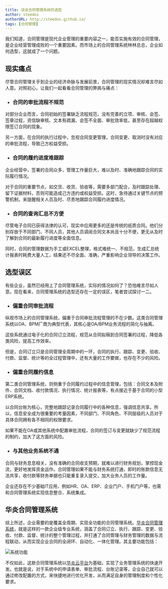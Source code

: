 ```yaml
---
title: 谈谈合同管理系统的选型
author: steedos
authorURL: http://steedos.github.io/
tags: [合同管理]
---
```


我们知道，合同管理是现代企业管理的重要内容之一，能否实施有效的合同管理，是企业经营管理成败的一个重要因素。而市场上的合同管理系统林林总总，企业如何选型，这就成了一个问题。

<!--truncate-->

## 现实痛点

尽管合同管理关乎到企业的经济命脉与发展前景，合同管理的现实情况却难言尽如人意。对照初心，让我们一起看看合同管理的弊病与痛点：

 - ### 合同的审批流程不规范

对部分企业而言，合同初始的签署缺乏流程规范，没有完善的立项、审核、会签、签章过程，资信缺审核、文本有疏漏、会签不全面、审批效率低，甚至存在超越权限签订合同的现象。

另一方面，在合同的执行过程中，忽视合同变更管理，合同变更、取消时没有对应的审批流程，导致己方权益受损。

 - ###  合同的履约进度难跟踪

企业经营中，签署的合同众多，管理工作量巨大，难以及时、准确地跟踪合同的实际履行情况。

对于合同的重要节点，如交货、收货、验收等，需要多部门配合，及时跟踪处理、留下证据材料，否则可能造成己方违约或权益受损。这时，急待通过关键节点的预警机制，来提醒相关人员及时、尽责地跟踪合同履约进度情况。

 - ###  合同的查询汇总不方便

尽管电子合同已获得法律的认可，现实中应用更多的还是传统的纸质合同。他们分别存放于不同部门、不同人员，其他人员调阅合同文本尚且十分不便，更无从及时了解到合同的最新履行进度等全面信息。

同时，合同的管理数据为手工或EXCEL整理，格式难统一、不规范，生成汇总统计报表时耗费大量人工，结果还不尽全面、准确，严重影响企业领导的决策工作。


## 选型误区

有些企业，虽然已经用上了合同管理系统，实际的情况如何了？恐怕难言尽如人意。现在看来，合同管理系统的选型还存在一定的误区，笔者尝试探讨一二。

 - ###  偏重合同审批流程

纵观市场上的合同管理系统，偏重于合同审批流程管理的不在少数。这类合同管理系统以OA、BPM厂商为典型代表，其核心是OA/BPM业务流程的简化与抽离。

这些系统通过电子化的合同订立流程，规范从合同拟稿到合同签署的过程，降低各类风险，提高工作效率。

但是，合同订立只是合同管理全周期中的一环，合同的执行、跟踪、变更、验收、付款、监督、统计等的全过程管理中，还有大量的工作要做，也存在不少的风险。

 - ###  偏重合同履约信息

第二类合同管理系统，则侧重于合同履约过程中的信息管理，包括：合同文本及附件、合同文档、收付款情况、执行情况、统计报表等，有点接近于基于合同的小型ERP系统。

以合同台账为核心，完整地跟踪记录合同履行中的各种信息，强调信息共享。所以，信息安全成为很重要的考量因素，不同部门、不同角色、不同层级的人员对于具体合同拥有各不相同的权限要求。

如果不能在OA或其他系统中配置审批流程，合同的签订与变更就缺少了规范流程的制约，加大了这方面的风险。

 - ###  与其他业务系统不通

合同与财务息息相关，没有准确的合同收支预期，就难以进行财务规划，掌控现金流，更好地发挥资金运作。合同管理如果不能与财务系统打通，即时的账款信息无法共享，收付款等财务单据也只能重复录入提交，加大业务人员的工作量。

企业还存在不少基础IT应用，例如HR、OA、ERP、企业门户、手机门户等，也需和合同管理系统实现信息整合、系统集成。

## 华炎合同管理系统

综上所述，企业需要的是覆盖全周期、实现全功能的合同管理系统。[华炎合同管理系统](https://developer.steedos.com/blog/2020/01/16/contract)，就是这样的一款企业级专业系统，涵盖了合同订立、执行、跟踪、变更、验收、付款、监督、统计的整个管理过程，并打通了合同管理与财务管理的数据与流程联动，从而实现企业合同的全闭环、自动化、一体化管理。其主要功能包括：

![系统功能](/assets/contract/contract1.png)

不仅如此，这款合同管理系统以[华炎云平台](https://developer.steedos.com/)为基础，实现了业务管理系统的快速开发。也就是说，对于系统中的申请表单、审批流程、台账记录等，企业自己就可以通过修改配置的方式，来快捷地进行优化开发，从而满足自身的管理制度和个性化要求。